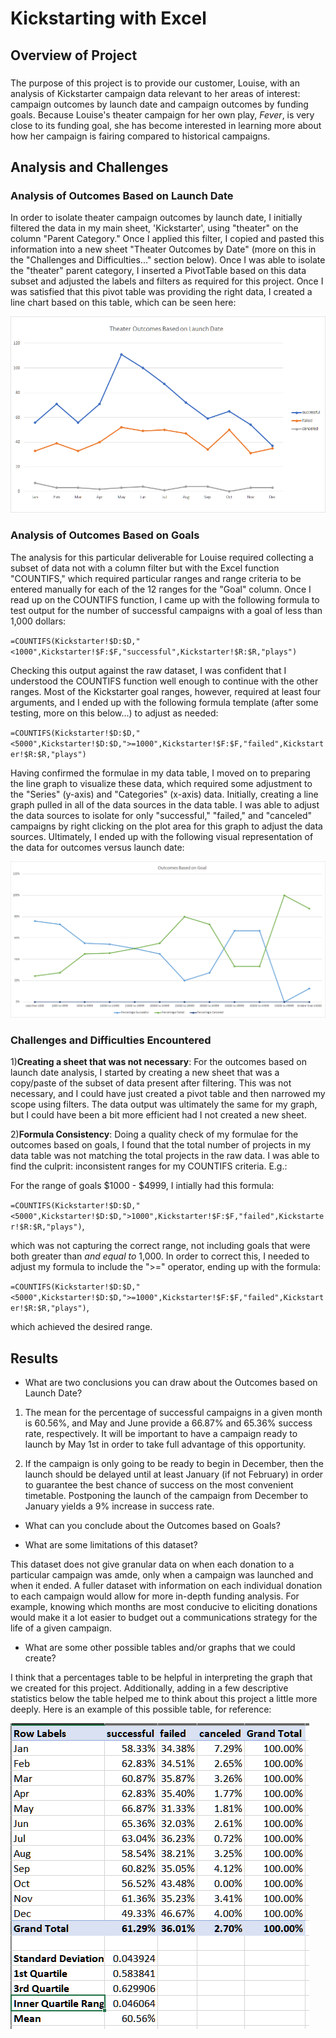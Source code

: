 # Kickstarting with Excel

## Overview of Project

  

### 
  The purpose of this project is to provide our customer, Louise, with an analysis of Kickstarter campaign data relevant to her areas of interest: campaign outcomes by launch date and campaign outcomes by funding goals. Because Louise's theater campaign for her own play, *Fever*, is very close to its funding goal, she has become interested in learning more about how her campaign is fairing compared to historical campaigns. 

## Analysis and Challenges

### Analysis of Outcomes Based on Launch Date

  In order to isolate theater campaign outcomes by launch date, I initially filtered the data in my main sheet, 'Kickstarter', using "theater" on the column "Parent Category." Once I applied this filter, I copied and pasted this information into a new sheet "Theater Outcomes by Date" (more on this in the "Challenges and Difficulties..." section below). Once I was able to isolate the "theater" parent category, I inserted a PivotTable based on this data subset and adjusted the labels and filters as required for this project. Once I was satisfied that this pivot table was providing the right data, I created a line chart based on this table, which can be seen here: 
  
  ![Outcomes versus Launch Date](https://github.com/Tozerh/Kickstarter-Analysis/blob/main/Resources/Theater_Outcomes_vs_Launch.png)

### Analysis of Outcomes Based on Goals
  The analysis for this particular deliverable for Louise required collecting a subset of data not with a column filter but with the Excel function "COUNTIFS," which required particular ranges and range criteria to be entered manually for each of the 12 ranges for the "Goal" column. Once I read up on the COUNTIFS function, I came up with the following formula to test output for the number of successful campaigns with a goal of less than 1,000 dollars: 
  
  `=COUNTIFS(Kickstarter!$D:$D,"<1000",Kickstarter!$F:$F,"successful",Kickstarter!$R:$R,"plays")`
  
  Checking this output against the raw dataset, I was confident that I understood the COUNTIFS function well enough to continue with the other ranges. Most of the Kickstarter goal ranges, however, required at least four arguments, and I ended up with the following formula template (after some testing, more on this below...) to adjust as needed: 

  `=COUNTIFS(Kickstarter!$D:$D,"<5000",Kickstarter!$D:$D,">=1000",Kickstarter!$F:$F,"failed",Kickstarter!$R:$R,"plays")` 

  Having confirmed the formulae in my data table, I moved on to preparing the line graph to visualize these data, which required some adjustment to the "Series" (y-axis) and "Categories" (x-axis) data. Initially, creating a line graph pulled in all of the data sources in the data table. I was able to adjust the data sources to isolate for only "successful," "failed," and "canceled" campaigns by right clicking on the plot area for this graph to adjust the data sources. Ultimately, I ended up with the following visual representation of the data for outcomes versus launch date: 

   ![Outcomes versus Goal](https://github.com/Tozerh/Kickstarter-Analysis/blob/main/Resources/Outcomes_versus_Goals.png) 

### Challenges and Difficulties Encountered

1)**Creating a sheet that was not necessary**:
  For the outcomes based on launch date analysis, I started by creating a new sheet that was a copy/paste of the subset of data present after filtering. This was not necessary, and I could have just created a pivot table and then narrowed my scope using filters. The data output was ultimately the same for my graph, but I could have been a bit more efficient had I not created a new sheet. 

2)**Formula Consistency**: 
  Doing a quality check of my formulae for the outcomes based on goals, I found that the total number of projects in my data table was not matching the total projects in the raw data. I was able to find the culprit: inconsistent ranges for my COUNTIFS criteria. E.g.: 
  
  For the range of goals $1000 - $4999, I intially had this formula: 
  
  `=COUNTIFS(Kickstarter!$D:$D,"<5000",Kickstarter!$D:$D,">1000",Kickstarter!$F:$F,"failed",Kickstarter!$R:$R,"plays")`, 
  
  which was not capturing the correct range, not including goals that were both greater than _and equal to_ 1,000. In order to correct this, I needed to adjust my formula to include the ">=" operator, ending up with the formula: 
  
  `=COUNTIFS(Kickstarter!$D:$D,"<5000",Kickstarter!$D:$D,">=1000",Kickstarter!$F:$F,"failed",Kickstarter!$R:$R,"plays")`, 
   
  which achieved the desired range. 


## Results

- What are two conclusions you can draw about the Outcomes based on Launch Date?

1) The mean for the percentage of successful campaigns in a given month is 60.56%, and May and June provide a 66.87% and 65.36% success rate, respectively. It will be important to have a campaign ready to launch by May 1st in order to take full advantage of this opportunity. 

2) If the campaign is only going to be ready to begin in December, then the launch should be delayed until at least January (if not February) in order to guarantee the best chance of success on the most convenient timetable. Postponing the launch of the campaign from December to January yields a 9% increase in success rate. 

- What can you conclude about the Outcomes based on Goals?

- What are some limitations of this dataset?

This dataset does not give granular data on when each donation to a particular campaign was amde, only when a campaign was launched and when it ended. A fuller dataset with information on each individual donation to each campaign would allow for more in-depth funding analysis. For example, knowing which months are most conducive to eliciting donations would make it a lot easier to budget out a communications strategy for the life of a given campaign. 

- What are some other possible tables and/or graphs that we could create?

I think that a percentages table to be helpful in interpreting the graph that we created for this project. Additionally, adding in a few descriptive statistics below the table helped me to think about this project a little more deeply. Here is an example of this possible table, for reference: 

![Percentages Table and Descriptive Stats](https://github.com/Tozerh/Kickstarter-Analysis/blob/main/Descriptive%20Statistics%20and%20Percentages%20Table.PNG)
